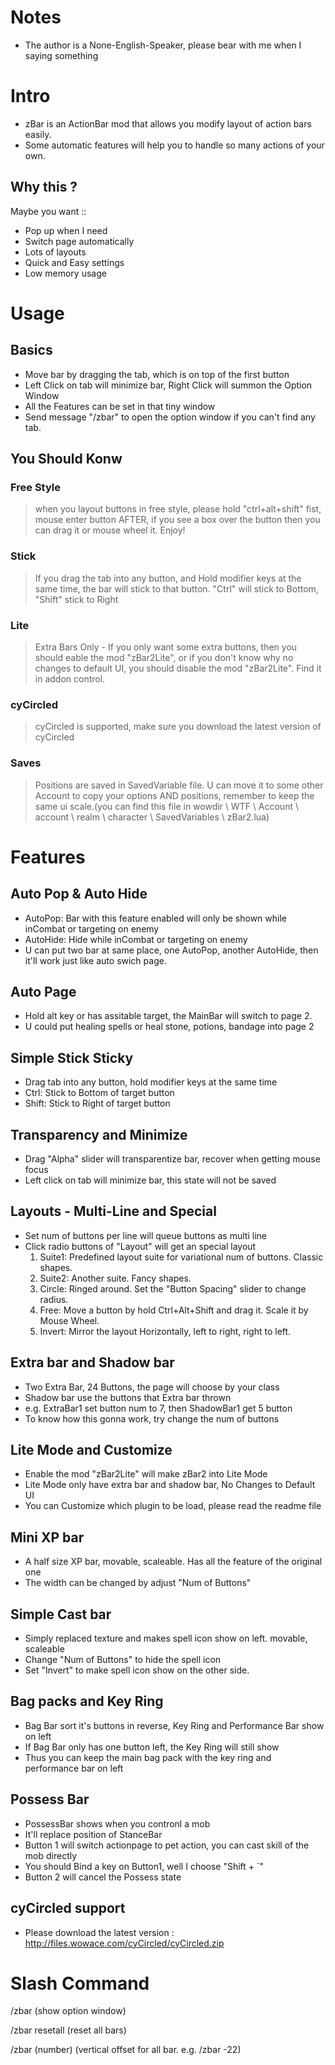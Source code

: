 

# Notes #

  * The author is a None-English-Speaker, please bear with me when I saying something

# Intro #

  * zBar is an ActionBar mod that allows you modify layout of action bars easily.
  * Some automatic features will help you to handle so many actions of your own.

## Why this ? ##

Maybe you want ::

  * Pop up when I need
  * Switch page automatically
  * Lots of layouts
  * Quick and Easy settings
  * Low memory usage

# Usage #

## Basics ##

  * Move bar by dragging the tab, which is on top of the first button
  * Left Click on tab will minimize bar, Right Click will summon the Option Window
  * All the Features can be set in that tiny window
  * Send message "/zbar" to open the option window if you can't find any tab.

## You Should Konw ##

### Free Style ###
> when you layout buttons in free style, please hold "ctrl+alt+shift" fist, mouse enter button AFTER, if you see a box over the button then you can drag it or mouse wheel it. Enjoy!

### Stick ###
> If you drag the tab into any button, and Hold modifier keys at the same time, the bar will stick to that button. "Ctrl" will stick to Bottom, "Shift" stick to Right

### Lite ###
> Extra Bars Only - If you only want some extra buttons, then you should eable the mod "zBar2Lite", or if you don't know why no changes to default UI, you should disable the mod "zBar2Lite". Find it in addon control.

### cyCircled ###
> cyCircled is supported, make sure you download the latest version of cyCircled

### Saves ###
> Positions are saved in SavedVariable file. U can move it to some other Account to copy your options AND positions, remember to keep the same ui scale.(you can find this file in wowdir \ WTF \ Account \ account \ realm \ character \ SavedVariables \ zBar2.lua)

# Features #

## Auto Pop & Auto Hide ##

  * AutoPop: Bar with this feature enabled will only be shown while inCombat or targeting on enemy
  * AutoHide: Hide while inCombat or targeting on enemy
  * U can put two bar at same place, one AutoPop, another AutoHide, then it'll work just like auto swich page.

## Auto Page ##

  * Hold alt key or has assitable target, the MainBar will switch to page 2.
  * U could put healing spells or heal stone, potions, bandage into page 2

## Simple Stick Sticky ##

  * Drag tab into any button, hold modifier keys at the same time
  * Ctrl: Stick to Bottom of target button
  * Shift: Stick to Right of target button

## Transparency and Minimize ##

  * Drag "Alpha" slider will transparentize bar, recover when getting mouse focus
  * Left click on tab will minimize bar, this state will not be saved

## Layouts - Multi-Line and Special ##

  * Set num of buttons per line will queue buttons as multi line
  * Click radio buttons of "Layout" will get an special layout
    1. Suite1: Predefined layout suite for variational num of buttons. Classic shapes.
    1. Suite2: Another suite. Fancy shapes.
    1. Circle: Ringed around. Set the "Button Spacing" slider to change radius.
    1. Free: Move a button by hold Ctrl+Alt+Shift and drag it. Scale it by Mouse Wheel.
    1. Invert: Mirror the layout Horizontally, left to right, right to left.

## Extra bar and Shadow bar ##

  * Two Extra Bar, 24 Buttons, the page will choose by your class
  * Shadow bar use the buttons that Extra bar thrown
  * e.g. ExtraBar1 set button num to 7, then ShadowBar1 get 5 button
  * To know how this gonna work, try change the num of buttons

## Lite Mode and Customize ##

  * Enable the mod "zBar2Lite" will make zBar2 into Lite Mode
  * Lite Mode only have extra bar and shadow bar, No Changes to Default UI
  * You can Customize which plugin to be load, please read the readme file

## Mini XP bar ##

  * A half size XP bar, movable, scaleable. Has all the feature of the original one
  * The width can be changed by adjust "Num of Buttons"

## Simple Cast bar ##

  * Simply replaced texture and makes spell icon show on left. movable, scaleable
  * Change "Num of Buttons" to hide the spell icon
  * Set "Invert" to make spell icon show on the other side.

## Bag packs and Key Ring ##

  * Bag Bar sort it's buttons in reverse, Key Ring and Performance Bar show on left
  * If Bag Bar only has one button left, the Key Ring will still show
  * Thus you can keep the main bag pack with the key ring and performance bar on left

## Possess Bar ##

  * PossessBar shows when you contronl a mob
  * It'll replace position of StanceBar
  * Button 1 will switch actionpage to pet action, you can cast skill of the mob directly
  * You should Bind a key on Button1, well I choose "Shift + `"
  * Button 2 will cancel the Possess state

## cyCircled support ##

  * Please download the latest version : http://files.wowace.com/cyCircled/cyCircled.zip

# Slash Command #

/zbar (show option window)

/zbar resetall (reset all bars)

/zbar (number) (vertical offset for all bar. e.g. /zbar -22)